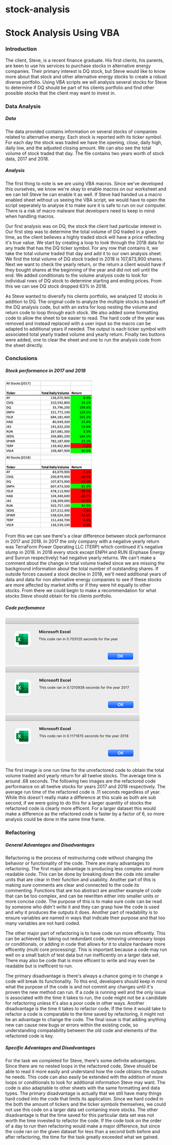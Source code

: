 # stock-analysis

# Stock Analysis Using VBA

### Introduction

The client, Steve, is a recent finance graduate. His first clients, his parents, are keen to use his services to purchase stocks in alternative energy companies. Their primary interest is DQ stock, but Steve would like to know more about that stock and other alternative energy stocks to create a robust diverse portfolio. Using VBA scripts we will analysis several stocks for Steve to determine if DQ should be part of his clients portfolio and find other possible stocks that the client may want to invest in.

### Data Analysis

##### Data

The data provided contains information on several stocks of companies related to alternative energy. Each stock is reported with its ticker symbol. For each day the stock was traded we have the opening, close, daily high, daily low, and the adjusted closing amount. We can also see the total volume of stock traded that day. The file contains two years worth of stock data, 2017 and 2018. 

##### Analysis

The first thing to note is we are using VBA macros. Since we've developed this ourselves, we know we're okay to enable macros on our worksheet and we can tell Steve he can enable it as well. If Steve had handed us a macro enabled sheet without us seeing the VBA script, we would have to open the script seperately to analyse it to make sure it is safe to run on our computer. There is a risk of macro malware that developers need to keep in mind when handling macros.

Our first analysis was on DQ, the stock the client had particular interest in. Our first step was to determine the total volume of DQ traded in a given time, as the client believes a highly traded stock will have a price reflecting it's true value. We start by creating a loop to look through the 2018 data for any trade that has the DQ ticker symbol. For any row that contains it, we take the total volume traded that day and add it to our own analysis sheet. We find the total volume of DQ stock traded in 2018 is 107,873,900 shares. Next we want to check the yearly return, or the return a client would have if they bought shares at the beginning of the year and did not sell until the end. We added conditionals to the volume analysis code to look for individual rows of DQ stock to determine starting and ending prices. From this we can see DQ stock dropped 63% in 2018.

As Steve wanted to diversify his clients portfolio, we analyzed 12 stocks in addition to DQ. The original code to analyze the multiple stocks is based off the DQ analysis code, but with an extra for loop nesting the volume and return code to loop through each stock. We also added some formatting code to allow the sheet to be easier to read. The hard code of the year was removed and instead replaced with a user input so the macro can be adapted to additional years if needed. The output is each ticker symbol with associated total yearly traded volume and yearly return. Finally two buttons were added, one to clear the sheet and one to run the analysis code from the sheet directly.

### Conclusions

##### Stock performance in 2017 and 2018

![Stock Volume and Return in 2017](https://github.com/roeggealissa/stock-analysis/blob/43e9773fedf4db6ac02195fc7ee8b7680c0589a3/2017_Return.png)
![Stock Volume and Return in 2018](https://github.com/roeggealissa/stock-analysis/blob/bf2ee50c3b234822dda804a6a2ee9e01cb5b6b97/2018_Return.png)

From this we can see there's a clear difference between stock performance in 2017 and 2018. In 2017 the only company with a negative yearly return was TerraForm Power Operating LLC (TERP) which continued it's negative slump in 2018. In 2018 every stock except ENPH and RUN (Enphase Energy and Sunrun respectively) had negative yearly returns. We can't make a comment about the change in total volume traded since we are missing the background information about the total number of outstanding shares. If outside forces caused a stock decline in 2018, we'll need additional years of data and data for non alternative energy companies to see if these stocks are more affected by market shifts or if they were hit equally to other stocks. From there we could begin to make a recommendation for what stocks Steve should obtain for his clients portfolio.

##### Code perfomance

![Unrefractored code](https://github.com/roeggealissa/stock-analysis/blob/43e9773fedf4db6ac02195fc7ee8b7680c0589a3/VBA_No_Refractoring.png)
![Refractored performance for 2017](https://github.com/roeggealissa/stock-analysis/blob/43e9773fedf4db6ac02195fc7ee8b7680c0589a3/VBA_Challenge_2017.png)
![Refractored performance for 2018](https://github.com/roeggealissa/stock-analysis/blob/43e9773fedf4db6ac02195fc7ee8b7680c0589a3/VBA_Challenge_2018.png)

The first image is one run time for the unrefactored code to obtain the total volume traded and yearly return for all twelve stocks. The average time is around .68 seconds. The following two images are the refactored code performance on all twelve stocks for years 2017 and 2018 respectively. The average run time of the refactored code is .11 seconds regardless of year. While this doesn't really make a difference at this scale as both are sub second, if we were going to do this for a larger quantity of stocks the refactored code is clearly more efficent. For a larger dataset this would make a difference as the refactored code is faster by a factor of 6, so more analysis could be done in the same time frame.

### Refactoring

##### General Advantages and Disadvantages

Refactoring is the process of restructuring code without changing the behavior or functionality of the code. There are many advantages to refactoring. The first major advantage is producing less complex and more readable code. This can be done by breaking down the code into smaller units that are clear in their function and usability. Another part of this is making sure comments are clear and connected to the code its commenting. Functions that are too abstract are another example of code that can be too complex, and can be rewritten either into smaller units or more concise code. The purpose of this is to make sure code can be read by someone who didn't write it and they can grasp how the code is used and why it produces the outputs it does. Another part of readability is to ensure variables are named in ways that indicate their purpose and that too many variables are not hard coded.  

The other major part of refactoring is to have code run more efficently. This can be achieved by taking out redundant code, removing unnecesary loops or conditionals, or adding in code that allows for it to utalize hardware more efficently (multi core processing). This is important because a code may run well on a small batch of test data but run inefficently on a larger data set. There may also be code that is more efficent to write and may even be readable but is inefficent to run.

The primary disadvantage is there's always a chance going in to change a code will break its functionality. To this end, developers should keep in mind what the purpose of the code is and not commit any changes until it's proven the new method can run. If a code is running well and the only issue is associated with the time it takes to run, the code might not be a candidate for refactoring unless it's also a poor code in other ways. Another disadvantage is the time it takes to refactor code. If the time it would take to refactor a code is comparable to the time saved by refactoring, it might not be an advantage to change the code. The final issue is that adding anything new can cause new bugs or errors within the existing code, so understanding compatability between the old code and elements of the refactored code is key.

##### Specific Advantages and Disadvantages

For the task we completed for Steve, there's some definite advantages. Since there are no nested loops in the refactored code, Steve should be able to read it more easily and understand how the code obtains the outputs he needs. This code can also easily be extended with the addition of more loops or conditionals to look for additional information Steve may want. The code is also adaptable to other sheets with the same formatting and data types. The primary disadvantage is actually that we still have many things hard coded into the code that limits its application. Since we hard coded in the both the amount of tickers and the ticker symbols themselves, we could not use this code on a larger data set containing more stocks. The other disadvantage is that the time saved for this particular data set was not worth the time invested to refactor the code. If the code took on the order of a day to run then refactoring would make a major difference, but since the code ran on the given dataset for less than a second both before and after refactoring, the time for the task greatly exceeded what we gained.
